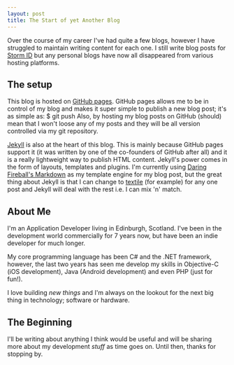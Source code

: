 ```yaml
---
layout: post
title: The Start of yet Another Blog
---
```


Over the course of my career I've had quite a few blogs, however I have struggled to maintain writing content for each one. I still write blog posts for [Storm ID](http://blog.stormid.com) but any personal blogs have now all disappeared from various hosting platforms.

The setup
---------
This blog is hosted on [GitHub pages](http://pages.github.com). GitHub pages allows me to be in control of my blog and makes it super simple to publish a new blog post; it's as simple as:
	$ git push
Also, by hosting my blog posts on GitHub (should) mean that I won't loose any of my posts and they will be all version controlled via my git repository.

[Jekyll](https://github.com/mojombo/jekyll/) is also at the heart of this blog. This is mainly because GitHub pages support it (it was written by one of the co-founders of GitHub after all) and it is a really lightweight way to publish HTML content. Jekyll's power comes in the form of layouts, templates and plugins. I'm currently using [Daring Fireball's Markdown](http://daringfireball.net/projects/markdown/) as my template engine for my blog post, but the great thing about Jekyll is that I can change to [textile](http://textile.thresholdstate.com/) (for example) for any one post and Jekyll will deal with the rest i.e. I can mix 'n' match.

About Me
--------
I'm an Application Developer living in Edinburgh, Scotland. I've been in the development world commercially for 7 years now, but have been an indie developer for much longer.

My core programming language has been C# and the .NET framework, however, the last two years has seen me develop my skills in Objective-C (iOS development), Java (Android development) and even PHP (just for fun!).

I love building *new things* and I'm always on the lookout for the next big thing in technology; software or hardware.

The Beginning
-------------
I'll be writing about anything I think would be useful and will be sharing more about my development *stuff* as time goes on. Until then, thanks for stopping by.

